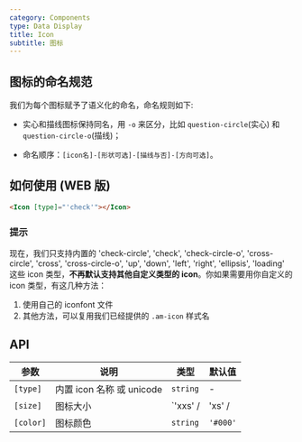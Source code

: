 ```yaml
---
category: Components
type: Data Display
title: Icon
subtitle: 图标
---
```




## 图标的命名规范

我们为每个图标赋予了语义化的命名，命名规则如下:

- 实心和描线图标保持同名，用 `-o` 来区分，比如 `question-circle`(实心) 和 `question-circle-o`(描线)；

- 命名顺序：`[icon名]-[形状可选]-[描线与否]-[方向可选]`。

## 如何使用 (WEB 版)

```html
<Icon [type]="'check'"></Icon>
```

### 提示

现在，我们只支持内置的 'check-circle', 'check', 'check-circle-o', 'cross-circle', 'cross', 'cross-circle-o', 'up', 'down', 'left', 'right', 'ellipsis', 'loading' 这些 icon 类型，**不再默认支持其他自定义类型的 icon**。你如果需要用你自定义的 icon 类型，有这几种方法：

1. 使用自己的 iconfont 文件
2. 其他方法，可以复用我们已经提供的 `.am-icon` 样式名

## API

| 参数 | 说明 | 类型 | 默认值 |
|------------|----------------|----------------|--------------|
| `[type]` | 内置 icon 名称 或 unicode | `string` | - |
| `[size]` | 图标大小 | `'xxs' /| 'xs' /| 'sm' /| 'md' /| 'lg'` | `'md'` |
| `[color]` | 图标颜色 | `string` | `'#000'` |
